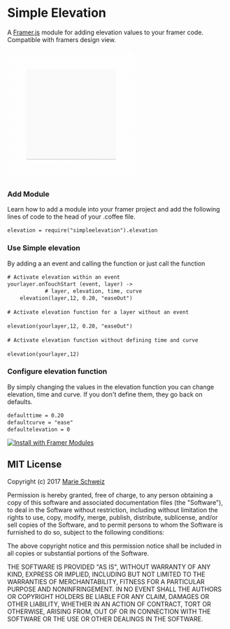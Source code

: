 # Simple Elevation

A [Framer.js](https://github.com/koenbok/Framer) module for adding elevation values to your framer code. Compatible with framers design view.

[![Simple-Elevation Demo](/Simple-elevation-demo.gif)](https://framer.cloud/SxABD)

### Add Module
Learn how to add a module into your framer project and add the following lines of code to the head of your .coffee file.

```
elevation = require("simpleelevation").elevation
```
### Use Simple elevation
By adding a an event and calling the function or just call the function

```
# Activate elevation within an event
yourlayer.onTouchStart (event, layer) ->
			# layer, elevation, time, curve
	elevation(layer,12, 0.20, "easeOut")

# Activate elevation function for a layer without an event

elevation(yourlayer,12, 0.20, "easeOut")

# Activate elevation function without defining time and curve

elevation(yourlayer,12)
```

### Configure elevation function
By simply changing the values in the elevation function you can change elevation, time and curve. If you don't define them, they go back on defaults.

```
defaulttime = 0.20
defaultcurve = "ease"
defaultelevation = 0
```

<a href='https://open.framermodules.com/<Simple Elevation>'>
    <img alt='Install with Framer Modules'
    src='https://www.framermodules.com/assets/badge@2x.png' width='160' height='40' />
</a>


## MIT License

Copyright (c) 2017 [Marie Schweiz](https://twitter.com/ma_rylou)

Permission is hereby granted, free of charge, to any person obtaining a copy
of this software and associated documentation files (the "Software"), to deal
in the Software without restriction, including without limitation the rights
to use, copy, modify, merge, publish, distribute, sublicense, and/or sell
copies of the Software, and to permit persons to whom the Software is
furnished to do so, subject to the following conditions:

The above copyright notice and this permission notice shall be included in all
copies or substantial portions of the Software.

THE SOFTWARE IS PROVIDED "AS IS", WITHOUT WARRANTY OF ANY KIND, EXPRESS OR
IMPLIED, INCLUDING BUT NOT LIMITED TO THE WARRANTIES OF MERCHANTABILITY,
FITNESS FOR A PARTICULAR PURPOSE AND NONINFRINGEMENT. IN NO EVENT SHALL THE
AUTHORS OR COPYRIGHT HOLDERS BE LIABLE FOR ANY CLAIM, DAMAGES OR OTHER
LIABILITY, WHETHER IN AN ACTION OF CONTRACT, TORT OR OTHERWISE, ARISING FROM,
OUT OF OR IN CONNECTION WITH THE SOFTWARE OR THE USE OR OTHER DEALINGS IN THE
SOFTWARE.